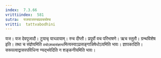 ```yaml
---
index:  7.3.66
vrittiindex:  581
sutra:  यजयाजरुचप्रवचर्चश्च
vritti:  tattvabodhini 
---
```


यज। यज देवपूजादौ। टुयाचृ याच्ञायाम्। रुच दीप्तौ। प्रपूर्वो वच परिभाषणे। ऋच स्तुतौ। ग्रन्थविशेष इति। तथा च संज्ञेयमिति `वचोऽशब्दसंज्ञाया`मित्यस्याऽप्रसङ्गान्निषेधोऽयमिति भावः। ज्ञापकादिति। सरूपत्वाद्वासरपविधिना ण्यद्भवेदिति न शङ्कनीयमिति भावः। 

